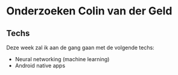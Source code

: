 # Onderzoeken Colin van der Geld

## Techs

Deze week zal ik aan de gang gaan met de volgende techs:
* Neural networking (machine learning)
* Android native apps
